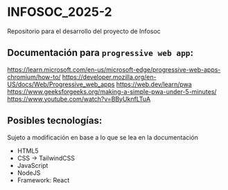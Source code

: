 # INFOSOC_2025-2
Repositorio para el desarrollo del proyecto de Infosoc

## Documentación para `progressive web app`:
https://learn.microsoft.com/en-us/microsoft-edge/progressive-web-apps-chromium/how-to/
https://developer.mozilla.org/en-US/docs/Web/Progressive_web_apps
https://web.dev/learn/pwa
https://www.geeksforgeeks.org/making-a-simple-pwa-under-5-minutes/
https://www.youtube.com/watch?v=BByUknfLTuA

## Posibles tecnologías:
Sujeto a modificación en base a lo que se lea en la documentación
* HTML5
* CSS -> TailwindCSS
* JavaScript
* NodeJS
* Framework: React
